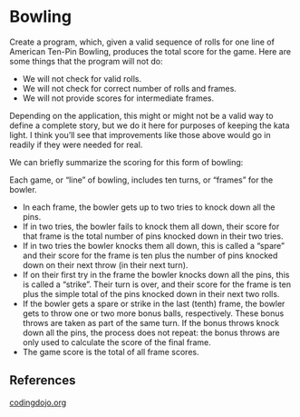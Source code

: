 # Bowling

Create a program, which, given a valid sequence of rolls for one line of American Ten-Pin Bowling, produces the total score for the game. Here are some things that the program will not do:

* We will not check for valid rolls.
* We will not check for correct number of rolls and frames.
* We will not provide scores for intermediate frames.

Depending on the application, this might or might not be a valid way to define a complete story, but we do it here for purposes of keeping the kata light. I think you’ll see that improvements like those above would go in readily if they were needed for real.

We can briefly summarize the scoring for this form of bowling:

Each game, or “line” of bowling, includes ten turns, or “frames” for the bowler.

* In each frame, the bowler gets up to two tries to knock down all the pins.
* If in two tries, the bowler fails to knock them all down, their score for that frame is the total number of pins knocked down in their two tries.
* If in two tries the bowler knocks them all down, this is called a “spare” and their score for the frame is ten plus the number of pins knocked down on their next throw (in their next turn).
* If on their first try in the frame the bowler knocks down all the pins, this is called a “strike”. Their turn is over, and their score for the frame is ten plus the simple total of the pins knocked down in their next two rolls.
* If the bowler gets a spare or strike in the last (tenth) frame, the bowler gets to throw one or two more bonus balls, respectively. These bonus throws are taken as part of the same turn. If the bonus throws knock down all the pins, the process does not repeat: the bonus throws are only used to calculate the score of the final frame.
* The game score is the total of all frame scores.

## References 

[codingdojo.org](http://codingdojo.org/kata/Bowling/)
